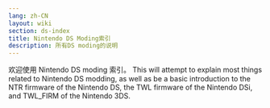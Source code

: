 ```yaml
---
lang: zh-CN
layout: wiki
section: ds-index
title: Nintendo DS Moding索引
description: 所有DS moding的说明
---
```


欢迎使用 Nintendo DS moding 索引。 This will attempt to explain most things related to Nintendo DS modding, as well as be a basic introduction to the NTR firmware of the Nintendo DS, the TWL firmware of the Nintendo DSi, and TWL_FIRM of the Nintendo 3DS.
